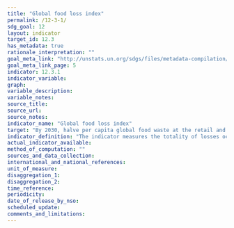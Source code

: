 ```yaml
---
title: "Global food loss index"
permalink: /12-3-1/
sdg_goal: 12
layout: indicator
target_id: 12.3
has_metadata: true
rationale_interpretation: ""
goal_meta_link: "http://unstats.un.org/sdgs/files/metadata-compilation/Metadata-Goal-12.pdf"
goal_meta_link_page: 5
indicator: 12.3.1
indicator_variable: 
graph: 
variable_description: 
variable_notes: 
source_title: 
source_url: 
source_notes: 
indicator_name: "Global food loss index"
target: "By 2030, halve per capita global food waste at the retail and consumer levels and reduce food losses along production and supply chains, including post-harvest losses."
indicator_definition: "The indicator measures the totality of losses occurring from the time at which production of an agricultural product is recorded until it reaches the final consumer as food. \nWhile calculated on a quantity basis, it is subsequently transformed to dietary energy supplies (in kcal) per capita allowing consistent aggregation and then indexed. \nThe indicator will be calculated on an annual frequency broken down by country and commodity."
actual_indicator_available: 
method_of_computation: ""
sources_and_data_collection: 
international_and_national_references: 
unit_of_measure: 
disaggregation_1: 
disaggregation_2: 
time_reference: 
periodicity: 
date_of_release_by_nso: 
scheduled_update: 
comments_and_limitations: 
---
```


